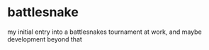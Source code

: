 # battlesnake
my initial entry into a battlesnakes tournament at work, and maybe development beyond that
